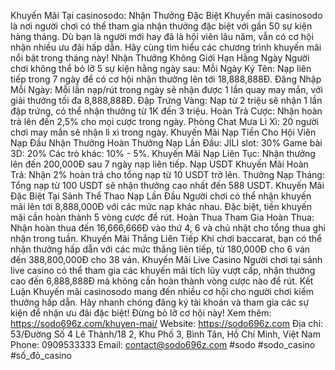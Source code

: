 Khuyến Mãi Tại casinosodo: Nhận Thưởng Đặc Biệt
Khuyến mãi casinosodo là nơi người chơi có thể tham gia nhận thưởng đặc biệt với gần 50 sự kiện hàng tháng. Dù bạn là người mới hay đã là hội viên lâu năm, vẫn có cơ hội nhận nhiều ưu đãi hấp dẫn. Hãy cùng tìm hiểu các chương trình khuyến mãi nổi bật trong tháng này!
Nhận Thưởng Không Giới Hạn Hằng Ngày
Người chơi không thể bỏ lỡ 5 sự kiện hằng ngày sau:
Mỗi Ngày Ký Tên: Nạp liên tiếp trong 7 ngày để có cơ hội nhận thưởng lên tới 18,888,888Đ.
Đăng Nhập Mỗi Ngày: Mỗi lần nạp/rút trong ngày sẽ nhận được 1 lần quay may mắn, với giải thưởng tối đa 8,888,888Đ.
Đập Trứng Vàng: Nạp từ 2 triệu sẽ nhận 1 lần đập trứng, có thể nhận thưởng từ 1K đến 3 triệu.
Hoàn Trả Cược: Nhận hoàn trả lên đến 2,5% cho mọi cược trong ngày.
Phòng Chat Mưa Lì Xì: 20 người chơi may mắn sẽ nhận lì xì trong ngày.
Khuyến Mãi Nạp Tiền Cho Hội Viên
Nạp Đầu Nhận Thưởng
Hoàn Thưởng Nạp Lần Đầu:
JILI slot: 30%
Game bài 3D: 20%
Các trò khác: 10% - 5%.
Khuyến Mãi Nạp Liên Tục: Nhận thưởng lên đến 200,000Đ sau 7 ngày nạp liên tiếp.
Nạp USDT
Khuyến Mãi Hoàn Trả: Nhận 2% hoàn trả cho tổng nạp từ 10 USDT trở lên.
Thưởng Nạp Tháng: Tổng nạp từ 100 USDT sẽ nhận thưởng cao nhất đến 588 USDT.
Khuyến Mãi Đặc Biệt Tại Sảnh Thể Thao
Nạp Lần Đầu
Người chơi có thể nhận khuyến mãi lên tới 8,888,000Đ với các mức nạp khác nhau. Đặc biệt, tiền khuyến mãi cần hoàn thành 5 vòng cược để rút.
Hoàn Thua
Tham Gia Hoàn Thua: Nhận hoàn thua đến 16,666,666Đ vào thứ 4, 6 và chủ nhật cho tổng thua ghi nhận trong tuần.
Khuyến Mãi Thắng Liên Tiếp
Khi chơi baccarat, bạn có thể nhận thưởng hấp dẫn với các mức thắng liên tiếp, từ 180,000Đ cho 6 ván đến 388,800,000Đ cho 38 ván.
Khuyến Mãi Live Casino
Người chơi tại sảnh live casino có thể tham gia các khuyến mãi tích lũy vượt cấp, nhận thưởng cao đến 6,888,888Đ mà không cần hoàn thành vòng cược nào để rút.
Kết Luận
Khuyến mãi casinosodo mang đến nhiều cơ hội cho người chơi kiếm thưởng hấp dẫn. Hãy nhanh chóng đăng ký tài khoản và tham gia các sự kiện để nhận ưu đãi đặc biệt! Đừng bỏ lỡ cơ hội này!
Xem thêm: https://sodo696z.com/khuyen-mai/
Website: https://sodo696z.com
Địa chỉ: 53/Đường Số 4 Lê Thành/18 2, Khu Phố 3, Bình Tân, Hồ Chí Minh, Việt Nam
Phone: 0909533333
Email: contact@sodo696z.com
#sodo #sodo_casino #số_đỏ_casino
